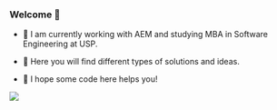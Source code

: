 ### Welcome 👋

- 🔭 I am currently working with AEM and studying MBA in Software Engineering at USP.

- 🌱 Here you will find different types of solutions and ideas.

- 🙏 I hope some code here helps you!

<img align="center" src="https://github-readme-stats.vercel.app/api/top-langs/?username=renanviana&layout=compact&theme=dark&hide_border=true" />

<!--
**renanviana/renanviana** is a ✨ _special_ ✨ repository because its `README.md` (this file) appears on your GitHub profile.

Here are some ideas to get you started:

- 🔭 I’m currently working on ...
- 🌱 I’m currently learning ...
- 👯 I’m looking to collaborate on ...
- 🤔 I’m looking for help with ...
- 💬 Ask me about ...
- 📫 How to reach me: ...
- 😄 Pronouns: ...
- ⚡ Fun fact: ...
-->

